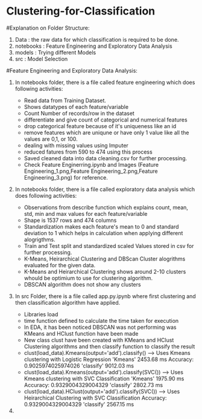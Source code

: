 # Clustering-for-Classification

#Explanation on Folder Structure:
1. Data : the raw data for which classification is required to be done.
2. notebooks : Feature Engineering and Exploratory Data Analysis
3. models : Trying different Models
4. src : Model Selection

#Feature Engineering and Exploratory Data Analysis:
1. In notebooks folder, there is a file called feature engineering which does following activities:
   - Read data from Training Dataset.
   - Shows datatypes of each feature/variable
   - Count Number of records/row in the dataset
   - differentiate and give count of categorical and numerical features
   - drop categorical feature because of it's uniqueness like an id
   - remove features which are uniqune or have only 1 value like all the values are 0,1, or 100.
   - dealing with missing values using Imputer
   - reduced fatures from 590 to 474 using this process
   - Saved cleaned data into data cleaning.csv for further processing.
   - Check Feature Enginerring.ipynb and Images (Feature Engineering_1.png,Feature Engineering_2.png,Feature Engineering_3.png) for   reference.
   
2. In notebooks folder, there is a file called exploratory data analysis which does following activities:
   - Observations from describe function which explains count, mean, std, min and max values for each feature/variable
   - Shape is 1537 rows and 474 columns
   - Standardization makes each feature's mean to 0 and standard deviation to 1 which helps in calculation when applying different alogrigthms.
   - Train and Test split and standardized scaled Values stored in csv for further processing.
   - K-Means, Heirarchical Clustering and DBScan Cluster alogrithms evaluated for the given data.
   - K-Means and Heirarchical Clustering shows around 2-10 clusters whould be optimium to use for clustering algorithm.
   - DBSCAN algorithm does not show any clusters
   
3. In src Folder, there is a file called app.py.ipynb where first clustering and then classification algorithm have applied.
   - Libraries load
   - time function defined to calculate the time taken for execution
   - In EDA, it has been noticed DBSCAN was not performing was KMeans and HClust function have been made
   - New class clust have been created with KMeans and HClust Clustering algorithms and then classify function to classify the result
   - clust(load_data).Kmeans(output='add').classify() --> Uses Kmeans clustering with Logistic Regression 
     'Kmeans'  2453.68 ms
      Accuracy: 0.9025974025974026
      'classify'  9012.03 ms
   - clust(load_data).Kmeans(output='add').classify(SVC()) --> Uses Kmeans clustering with SVC Classification
      'Kmeans'  1975.90 ms
      Accuracy: 0.9329004329004329
      'classify'  2802.73 ms
   - clust(load_data).HClust(output='add').classify(SVC()) --> Uses Heirarchical Clustering with SVC Classification
      Accuracy: 0.9329004329004329
      'classify'  2567.15 ms
4. 
